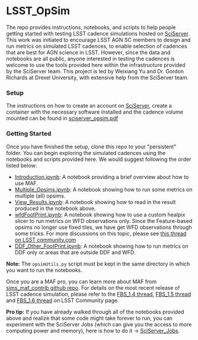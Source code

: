 # LSST_OpSim 
The repo provides instructions, notebooks, and scripts to help people
getting started with testing LSST cadence simulations hosted on
[SciServer](http://www.sciserver.org/). This work was initiated to
encourage LSST AGN SC members to design and run metrics on simulated
LSST cadences, to enable selection of cadences that are best for AGN
science in LSST. However, since the data and notebooks are all public,
anyone interested in testing the cadences is welcome to use the tools
provided here within the infrastructure provided by the SciServer
team. This project is led by Weixiang Yu and Dr. Gordon Richards at
Drexel University, with extensive help from the SciServer team.

### Setup
The instructions on how to create an account on
[SciServer](http://www.sciserver.org/), create a container with the
necessary software installed and the cadence volume mounted can be
found in [sciserver_opsim.pdf](./sciserver_opsim.pdf)

### Getting Started
Once you have finished the setup, clone this repo to your "persistent"
folder. You can begin exploring the simulated cadences using the
notebooks and scripts provided here. We would suggest following the
order listed below:

- [Introduction.ipynb](./Scripts_NBs/00_Introduction.ipynb): A notebook providing a brief overview about how to use MAF.
- [Multiple_Opsims.ipynb](./Scripts_NBs/01_Multiple_Opsims.ipynb): A notebook showing how to run some metrics on multiple (all) opsims. 
- [View_Results.ipynb](./Scripts_NBs/02_View_Results.ipynb): A notebook showing how to read in the result produced in the notebook above.
- [wfdFootPrint.ipynb](./Scripts_NBs/04_wfdFootPrint.ipynb): A notebook showing how to use a custom healpix slicer to run metrics on WFD observations only. Since the Feature-based opsims no longer use fixed tiles, we have get WFD observations through some tricks. For more discussions on this topic, please see [this thread on LSST community.com](https://community.lsst.org/t/wfd-metrics-with-the-fbs-output/3970/7)
- [DDF_Other_FootPrint.ipynb](./Scripts_NBs/03_DDF_Other_FootPrint.ipynb): A notebook showing how to run metrics on DDF only or areas that are outside DDF and WFD.

**Note:** The `opsimUtils.py` script must be kept in the same directory in which you want to run the notebooks.

Once you are a MAF pro, you can learn more about MAF from [sims_maf_contrib github repo](https://github.com/LSST-nonproject/sims_maf_contrib). For details on the most recent release of LSST cadence simulation, please refer to the [FBS_1.4 thread](https://community.lsst.org/t/january-2020-update-fbs-1-4-runs/4006/6), [FBS_1.5 thread](https://community.lsst.org/t/may-update-bonus-fbs-1-5-release/4139) and [FBS_1.6 thread](https://community.lsst.org/t/fbs-1-6-release-august-2020/4423) on LSST Community page. 

__Pro tip:__ If you have already walked through all of the notebooks provided above and realize 
that some code might take forever to run, you can experiment with the SciServer Jobs 
(which can give you the access to more computing power and memory), here is how to 
do it -> [SciServer_Jobs](./SciServer_Jobs.pdf). 